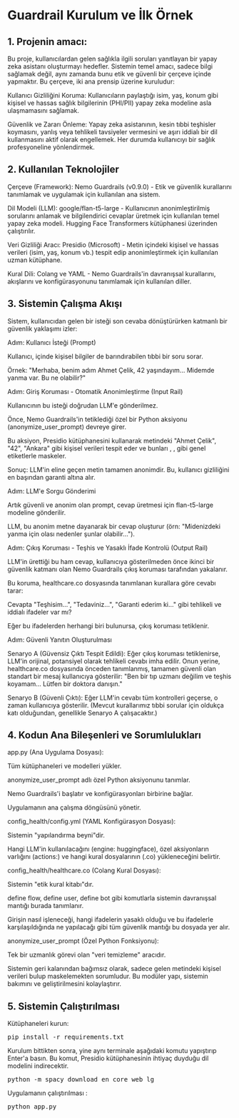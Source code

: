 # Guardrail Kurulum ve İlk Örnek

## 1. Projenin amacı:
Bu proje, kullanıcılardan gelen sağlıkla ilgili soruları yanıtlayan bir yapay zeka asistanı oluşturmayı hedefler. Sistemin temel amacı, sadece bilgi sağlamak değil, aynı zamanda bunu etik ve güvenli bir çerçeve içinde yapmaktır. Bu çerçeve, iki ana prensip üzerine kuruludur:

Kullanıcı Gizliliğini Koruma: Kullanıcıların paylaştığı isim, yaş, konum gibi kişisel ve hassas sağlık bilgilerinin (PHI/PII) yapay zeka modeline asla ulaşmamasını sağlamak.

Güvenlik ve Zararı Önleme: Yapay zeka asistanının, kesin tıbbi teşhisler koymasını, yanlış veya tehlikeli tavsiyeler vermesini ve aşırı iddialı bir dil kullanmasını aktif olarak engellemek. Her durumda kullanıcıyı bir sağlık profesyoneline yönlendirmek.

## 2. Kullanılan Teknolojiler

Çerçeve (Framework): Nemo Guardrails (v0.9.0) - Etik ve güvenlik kurallarını tanımlamak ve uygulamak için kullanılan ana sistem.

Dil Modeli (LLM): google/flan-t5-large - Kullanıcının anonimleştirilmiş sorularını anlamak ve bilgilendirici cevaplar üretmek için kullanılan temel yapay zeka modeli. Hugging Face Transformers kütüphanesi üzerinden çalıştırılır.

Veri Gizliliği Aracı: Presidio (Microsoft) - Metin içindeki kişisel ve hassas verileri (isim, yaş, konum vb.) tespit edip anonimleştirmek için kullanılan uzman kütüphane.

Kural Dili: Colang ve YAML - Nemo Guardrails'in davranışsal kurallarını, akışlarını ve konfigürasyonunu tanımlamak için kullanılan diller.

## 3. Sistemin Çalışma Akışı

Sistem, kullanıcıdan gelen bir isteği son cevaba dönüştürürken katmanlı bir güvenlik yaklaşımı izler:

Adım: Kullanıcı İsteği (Prompt)

Kullanıcı, içinde kişisel bilgiler de barındırabilen tıbbi bir soru sorar.

Örnek: "Merhaba, benim adım Ahmet Çelik, 42 yaşındayım... Midemde yanma var. Bu ne olabilir?"

Adım: Giriş Koruması - Otomatik Anonimleştirme (Input Rail)

Kullanıcının bu isteği doğrudan LLM'e gönderilmez.

Önce, Nemo Guardrails'in tetiklediği özel bir Python aksiyonu (anonymize_user_prompt) devreye girer.

Bu aksiyon, Presidio kütüphanesini kullanarak metindeki "Ahmet Çelik", "42", "Ankara" gibi kişisel verileri tespit eder ve bunları <PERSON>, <AGE>, <LOCATION> gibi genel etiketlerle maskeler.

Sonuç: LLM'in eline geçen metin tamamen anonimdir. Bu, kullanıcı gizliliğini en başından garanti altına alır.

Adım: LLM'e Sorgu Gönderimi

Artık güvenli ve anonim olan prompt, cevap üretmesi için flan-t5-large modeline gönderilir.

LLM, bu anonim metne dayanarak bir cevap oluşturur (örn: "Midenizdeki yanma için olası nedenler şunlar olabilir...").

Adım: Çıkış Koruması - Teşhis ve Yasaklı İfade Kontrolü (Output Rail)

LLM'in ürettiği bu ham cevap, kullanıcıya gösterilmeden önce ikinci bir güvenlik katmanı olan Nemo Guardrails çıkış koruması tarafından yakalanır.

Bu koruma, healthcare.co dosyasında tanımlanan kurallara göre cevabı tarar:

Cevapta "Teşhisim...", "Tedaviniz...", "Garanti ederim ki..." gibi tehlikeli ve iddialı ifadeler var mı?

Eğer bu ifadelerden herhangi biri bulunursa, çıkış koruması tetiklenir.

Adım: Güvenli Yanıtın Oluşturulması

Senaryo A (Güvensiz Çıktı Tespit Edildi): Eğer çıkış koruması tetiklenirse, LLM'in orijinal, potansiyel olarak tehlikeli cevabı imha edilir. Onun yerine, healthcare.co dosyasında önceden tanımlanmış, tamamen güvenli olan standart bir mesaj kullanıcıya gösterilir: "Ben bir tıp uzmanı değilim ve teşhis koyamam... Lütfen bir doktora danışın."

Senaryo B (Güvenli Çıktı): Eğer LLM'in cevabı tüm kontrolleri geçerse, o zaman kullanıcıya gösterilir. (Mevcut kurallarımız tıbbi sorular için oldukça katı olduğundan, genellikle Senaryo A çalışacaktır.)

## 4. Kodun Ana Bileşenleri ve Sorumlulukları

app.py (Ana Uygulama Dosyası):

Tüm kütüphaneleri ve modelleri yükler.

anonymize_user_prompt adlı özel Python aksiyonunu tanımlar.

Nemo Guardrails'i başlatır ve konfigürasyonları birbirine bağlar.

Uygulamanın ana çalışma döngüsünü yönetir.

config_health/config.yml (YAML Konfigürasyon Dosyası):

Sistemin "yapılandırma beyni"dir.

Hangi LLM'in kullanılacağını (engine: huggingface), özel aksiyonların varlığını (actions:) ve hangi kural dosyalarının (.co) yükleneceğini belirtir.

config_health/healthcare.co (Colang Kural Dosyası):

Sistemin "etik kural kitabı"dır.

define flow, define user, define bot gibi komutlarla sistemin davranışsal mantığı burada tanımlanır.

Girişin nasıl işleneceği, hangi ifadelerin yasaklı olduğu ve bu ifadelerle karşılaşıldığında ne yapılacağı gibi tüm güvenlik mantığı bu dosyada yer alır.

anonymize_user_prompt (Özel Python Fonksiyonu):

Tek bir uzmanlık görevi olan "veri temizleme" aracıdır.

Sistemin geri kalanından bağımsız olarak, sadece gelen metindeki kişisel verileri bulup maskelemekten sorumludur. Bu modüler yapı, sistemin bakımını ve geliştirilmesini kolaylaştırır.

## 5. Sistemin Çalıştırılması

Kütüphaneleri kurun: 

<pre>
pip install -r requirements.txt
</pre>

Kurulum bittikten sonra, yine aynı terminale aşağıdaki komutu yapıştırıp Enter'a basın. Bu komut, Presidio kütüphanesinin ihtiyaç duyduğu dil modelini indirecektir.

<pre>
python -m spacy download en_core_web_lg
</pre>

Uygulamanın çalıştırılması : 
<pre>
python app.py
</pre>

